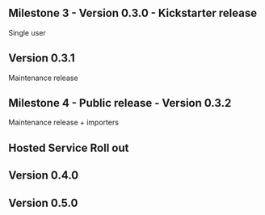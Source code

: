 ## Milestone 3 - Version 0.3.0 - Kickstarter release

Single user

## Version 0.3.1

Maintenance release

## Milestone 4 - Public release - Version 0.3.2

Maintenance release + importers

## Hosted Service Roll out

## Version 0.4.0

## Version 0.5.0